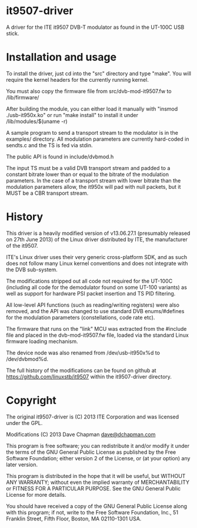 it9507-driver
=============

A driver for the ITE it9507 DVB-T modulator as found in the UT-100C USB
stick.


Installation and usage
======================

To install the driver, just cd into the "src" directory and type
"make".  You will require the kernel headers for the currently running
kernel.

You must also copy the firmware file from src/dvb-mod-it9507.fw to
/lib/firmware/

After building the module, you can either load it manually with
"insmod ./usb-it950x.ko" or run "make install" to install it under
/lib/modules/$(uname -r)

A sample program to send a transport stream to the modulator is in the
examples/ directory.  All modulation parameters are currently
hard-coded in sendts.c and the TS is fed via stdin.

The public API is found in include/dvbmod.h

The input TS must be a valid DVB transport stream and padded to a
constant bitrate lower than or equal to the bitrate of the modulation
parameters.  In the case of a transport stream with lower bitrate than
the modulation parameters allow, the it950x will pad with null
packets, but it MUST be a CBR transport stream.


History
=======

This driver is a heavily modified version of v13.06.27.1 (presumably
released on 27th June 2013) of the Linux driver distributed by ITE,
the manufacturer of the it9507.

ITE's Linux driver uses their very generic cross-platform SDK, and as
such does not follow many Linux kernel conventions and does not
integrate with the DVB sub-system.

The modifications stripped out all code not required for the UT-100C
(including all code for the demodulator found on some UT-100 variants)
as well as support for hardware PSI packet insertion and TS PID
filtering.

All low-level API functions (such as reading/writing registers) were
also removed, and the API was changed to use standard DVB
enums/#defines for the modulation parameters (constellations, code
rate etc).

The firmware that runs on the "link" MCU was extracted from the
#include file and placed in the dvb-mod-it9507.fw file, loaded via the
standard Linux firmware loading mechanism.

The device node was also renamed from /dev/usb-it950x%d to
/dev/dvbmod%d.

The full history of the modifications can be found on github at
https://github.com/linuxstb/it9507 within the it9507-driver directory.


Copyright
=========

The original it9507-driver is (C) 2013 ITE Corporation and was
licensed under the GPL.

Modifications (C) 2013 Dave Chapman <dave@dchapman.com>

This program is free software; you can redistribute it and/or modify
it under the terms of the GNU General Public License as published by
the Free Software Foundation; either version 2 of the License, or
(at your option) any later version.

This program is distributed in the hope that it will be useful,
but WITHOUT ANY WARRANTY; without even the implied warranty of
MERCHANTABILITY or FITNESS FOR A PARTICULAR PURPOSE.  See the
GNU General Public License for more details.

You should have received a copy of the GNU General Public License along
with this program; if not, write to the Free Software Foundation, Inc.,
51 Franklin Street, Fifth Floor, Boston, MA 02110-1301 USA.

